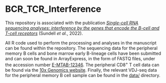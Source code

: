 # BCR_TCR_Interference
This repository is associated with the publication [*Single-cell RNA sequencing analyses: interference by the genes that encode the B-cell and T-cell receptors*](https://doi.org/10.1093/bfgp/elac044) (Sundell *et al.*, 2022). 

All R code used to perform the processing and analyses in the manuscript can be found within the repository. The sequencing data for the peripheral memory B cells and bone marrow early B-lineage cells have been submitted and can soon be found in ArrayExpress, in the form of FASTQ files, under the accession number [E-MTAB-12346](). The peripheral CD8<sup>+</sup> T cell data can be found via the [10x Genomics website](https://www.10xgenomics.com/resources/datasets/cd-8-plus-t-cells-of-healthy-donor-1-1-standard-3-0-2). Finally, the relevant VDJ-seq data for the peripheral memory B cell sample can be found in the [data/](data/) directory. 
